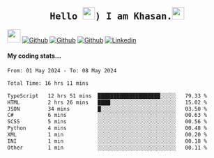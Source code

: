 <h2 align='center'><samp><strong>Hello <img src="https://media.giphy.com/media/hvRJCLFzcasrR4ia7z/giphy.gif" width="28px" height="28px">) I am Khasan.<img height="28px" src="https://emojis.slackmojis.com/emojis/images/1531849430/4246/blob-sunglasses.gif?1531849430"></strong></samp></h2>

<img src="https://media.giphy.com/media/WUlplcMpOCEmTGBtBW/giphy.gif" width="30">  [![Github](https://img.shields.io/github/followers/khasanrashidov?label=Follow%20Me&style=social)](https://github.com/khasanrashidov)  [![Github](https://img.shields.io/github/stars/khasanrashidov?affiliations=OWNER&style=social)](https://github.com/khasanrashidov)  [![Github](https://img.shields.io/github/watchers/khasanrashidov/khasanrashidov?style=social)](https://github.com/khasanrashidov) [![Linkedin](https://img.shields.io/badge/LinkedIn-Khasan%20Rashidov-blue?logo=Linkedin&logoColor=blue&labelColor=black&style=flat-square)](https://www.linkedin.com/in/khasanr)  

#### My coding stats...
<!--START_SECTION:waka-->

```txt
From: 01 May 2024 - To: 08 May 2024

Total Time: 16 hrs 11 mins

TypeScript   12 hrs 51 mins  ████████████████████░░░░░   79.33 %
HTML         2 hrs 26 mins   ████░░░░░░░░░░░░░░░░░░░░░   15.02 %
JSON         34 mins         █░░░░░░░░░░░░░░░░░░░░░░░░   03.50 %
C#           6 mins          ░░░░░░░░░░░░░░░░░░░░░░░░░   00.63 %
SCSS         5 mins          ░░░░░░░░░░░░░░░░░░░░░░░░░   00.56 %
Python       4 mins          ░░░░░░░░░░░░░░░░░░░░░░░░░   00.48 %
XML          1 min           ░░░░░░░░░░░░░░░░░░░░░░░░░   00.20 %
INI          1 min           ░░░░░░░░░░░░░░░░░░░░░░░░░   00.18 %
Other        1 min           ░░░░░░░░░░░░░░░░░░░░░░░░░   00.11 %
```

<!--END_SECTION:waka-->

<!---
khasanrashidov/khasanrashidov is a ✨ special ✨ repository because its `README.md` (this file) appears on your GitHub profile.
You can click the Preview link to take a look at your changes.
--->
